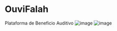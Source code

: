 # OuviFalah
Plataforma de Beneficio Auditivo
![image](https://user-images.githubusercontent.com/64599514/201234139-b68f85e5-908c-4e5d-b5c6-a9e879d581c9.png)
![image](https://user-images.githubusercontent.com/64599514/201234207-e1acbd51-395f-407b-bb1f-a5dafced4ce1.png)
